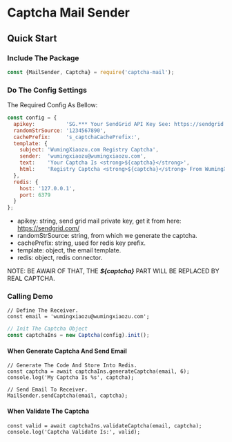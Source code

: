 Captcha Mail Sender
===

## Quick Start

### Include The Package

```js
const {MailSender, Captcha} = require('captcha-mail');
```

### Do The Config Settings

The Required Config As Bellow:

```js
const config = {
  apikey:          'SG.*** Your SendGrid API Key See: https://sendgrid.com/',
  randomStrSource: '1234567890',
  cachePrefix:     's_captchaCachePrefix:',
  template: {
    subject: 'WumingXiaozu.com Registry Captcha',
    sender:  'wumingxiaozu@wumingxiaozu.com',
    text:    'Your Captcha Is <strong>${captcha}</strong>', 
    html:    'Registry Captcha <strong>${captcha}</strong> From WumingXiaozu.com, Please Enter Into Login Box.',
  },
  redis: {
    host: '127.0.0.1',
    port: 6379
  }
};
```

* apikey: string, send grid mail private key, get it from here: https://sendgrid.com/
* randomStrSource: string, from which we generate the captcha.
* cachePrefix: string, used for redis key prefix.
* template: object, the email template.
* redis: object, redis connector.

NOTE: BE AWAIR OF THAT, THE ***${captcha}*** PART WILL BE REPLACED BY REAL CAPTCHA.

### Calling Demo

```
// Define The Receiver.
const email = 'wumingxiaozu@wumingxiaozu.com';
```

```js
// Init The Captcha Object
const captchaIns = new Captcha(config).init();
```

#### When Generate Captcha And Send Email

```
// Generate The Code And Store Into Redis.
const captcha = await captchaIns.generateCaptcha(email, 6);
console.log('My Captcha Is %s', captcha);

// Send Email To Receiver.
MailSender.sendCaptcha(email, captcha);
```

#### When Validate The Captcha

```
const valid = await captchaIns.validateCaptcha(email, captcha);
console.log('Captcha Validate Is:', valid);
```

